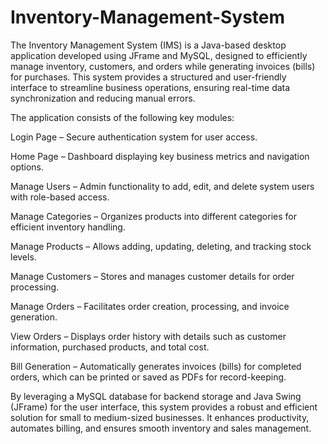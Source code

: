# Inventory-Management-System
The Inventory Management System (IMS) is a Java-based desktop application developed using JFrame and MySQL, designed to efficiently manage inventory, customers, and orders while generating invoices (bills) for purchases. This system provides a structured and user-friendly interface to streamline business operations, ensuring real-time data synchronization and reducing manual errors.

The application consists of the following key modules:

Login Page – Secure authentication system for user access.

Home Page – Dashboard displaying key business metrics and navigation options.

Manage Users – Admin functionality to add, edit, and delete system users with role-based access.

Manage Categories – Organizes products into different categories for efficient inventory handling.

Manage Products – Allows adding, updating, deleting, and tracking stock levels.

Manage Customers – Stores and manages customer details for order processing.

Manage Orders – Facilitates order creation, processing, and invoice generation.

View Orders – Displays order history with details such as customer information, purchased products, and total cost.

Bill Generation – Automatically generates invoices (bills) for completed orders, which can be printed or saved as PDFs for record-keeping.

By leveraging a MySQL database for backend storage and Java Swing (JFrame) for the user interface, this system provides a robust and efficient solution for small to medium-sized businesses. It enhances productivity, automates billing, and ensures smooth inventory and sales management.
